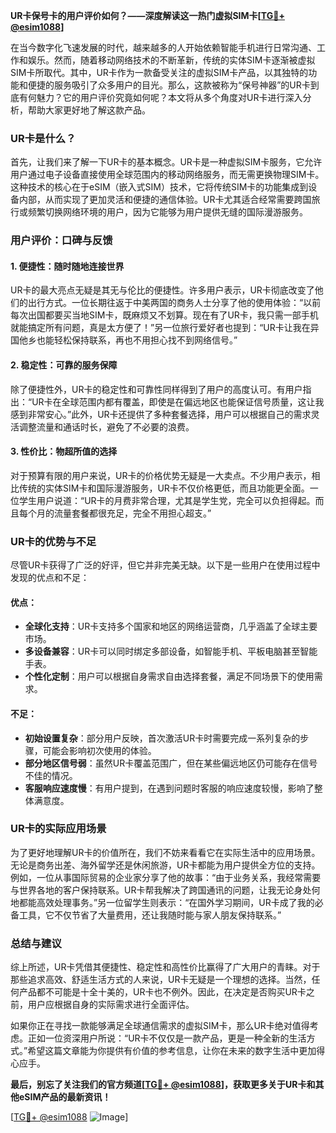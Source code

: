 **UR卡保号卡的用户评价如何？——深度解读这一热门虚拟SIM卡[[TG💪+ @esim1088](https://t.me/s/esim1088)]**

在当今数字化飞速发展的时代，越来越多的人开始依赖智能手机进行日常沟通、工作和娱乐。然而，随着移动网络技术的不断革新，传统的实体SIM卡逐渐被虚拟SIM卡所取代。其中，UR卡作为一款备受关注的虚拟SIM卡产品，以其独特的功能和便捷的服务吸引了众多用户的目光。那么，这款被称为“保号神器”的UR卡到底有何魅力？它的用户评价究竟如何呢？本文将从多个角度对UR卡进行深入分析，帮助大家更好地了解这款产品。

### UR卡是什么？

首先，让我们来了解一下UR卡的基本概念。UR卡是一种虚拟SIM卡服务，它允许用户通过电子设备直接使用全球范围内的移动网络服务，而无需更换物理SIM卡。这种技术的核心在于eSIM（嵌入式SIM）技术，它将传统SIM卡的功能集成到设备内部，从而实现了更加灵活和便捷的通信体验。UR卡尤其适合经常需要跨国旅行或频繁切换网络环境的用户，因为它能够为用户提供无缝的国际漫游服务。

### 用户评价：口碑与反馈

#### 1. **便捷性：随时随地连接世界**
UR卡的最大亮点无疑是其无与伦比的便捷性。许多用户表示，UR卡彻底改变了他们的出行方式。一位长期往返于中美两国的商务人士分享了他的使用体验：“以前每次出国都要买当地SIM卡，既麻烦又不划算。现在有了UR卡，我只需一部手机就能搞定所有问题，真是太方便了！”另一位旅行爱好者也提到：“UR卡让我在异国他乡也能轻松保持联系，再也不用担心找不到网络信号。”

#### 2. **稳定性：可靠的服务保障**
除了便捷性外，UR卡的稳定性和可靠性同样得到了用户的高度认可。有用户指出：“UR卡在全球范围内都有覆盖，即使是在偏远地区也能保证信号质量，这让我感到非常安心。”此外，UR卡还提供了多种套餐选择，用户可以根据自己的需求灵活调整流量和通话时长，避免了不必要的浪费。

#### 3. **性价比：物超所值的选择**
对于预算有限的用户来说，UR卡的价格优势无疑是一大卖点。不少用户表示，相比传统的实体SIM卡和国际漫游服务，UR卡不仅价格更低，而且功能更全面。一位学生用户说道：“UR卡的月费非常合理，尤其是学生党，完全可以负担得起。而且每个月的流量套餐都很充足，完全不用担心超支。”

### UR卡的优势与不足

尽管UR卡获得了广泛的好评，但它并非完美无缺。以下是一些用户在使用过程中发现的优点和不足：

#### 优点：
- **全球化支持**：UR卡支持多个国家和地区的网络运营商，几乎涵盖了全球主要市场。
- **多设备兼容**：UR卡可以同时绑定多部设备，如智能手机、平板电脑甚至智能手表。
- **个性化定制**：用户可以根据自身需求自由选择套餐，满足不同场景下的使用需求。

#### 不足：
- **初始设置复杂**：部分用户反映，首次激活UR卡时需要完成一系列复杂的步骤，可能会影响初次使用的体验。
- **部分地区信号弱**：虽然UR卡覆盖范围广，但在某些偏远地区仍可能存在信号不佳的情况。
- **客服响应速度慢**：有用户提到，在遇到问题时客服的响应速度较慢，影响了整体满意度。

### UR卡的实际应用场景

为了更好地理解UR卡的价值所在，我们不妨来看看它在实际生活中的应用场景。无论是商务出差、海外留学还是休闲旅游，UR卡都能为用户提供全方位的支持。例如，一位从事国际贸易的企业家分享了他的故事：“由于业务关系，我经常需要与世界各地的客户保持联系。UR卡帮我解决了跨国通讯的问题，让我无论身处何地都能高效处理事务。”另一位留学生则表示：“在国外学习期间，UR卡成了我的必备工具，它不仅节省了大量费用，还让我随时能与家人朋友保持联系。”

### 总结与建议

综上所述，UR卡凭借其便捷性、稳定性和高性价比赢得了广大用户的青睐。对于那些追求高效、舒适生活方式的人来说，UR卡无疑是一个理想的选择。当然，任何产品都不可能是十全十美的，UR卡也不例外。因此，在决定是否购买UR卡之前，用户应根据自身的实际需求进行全面评估。

如果你正在寻找一款能够满足全球通信需求的虚拟SIM卡，那么UR卡绝对值得考虑。正如一位资深用户所说：“UR卡不仅仅是一款产品，更是一种全新的生活方式。”希望这篇文章能为你提供有价值的参考信息，让你在未来的数字生活中更加得心应手。

**最后，别忘了关注我们的官方频道[[TG💪+ @esim1088](https://t.me/s/esim1088)]，获取更多关于UR卡和其他eSIM产品的最新资讯！**

[[TG💪+ @esim1088](https://t.me/s/esim1088) ![Image](https://i.postimg.cc/4NQfJmqS/Snipaste-2025-05-13-00-14-12.png)]